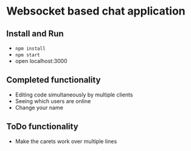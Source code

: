 # Websocket based chat application

## Install and Run

- `npm install`
- `npm start`
- open localhost:3000

## Completed functionality

- Editing code simultaneously by multiple clients
- Seeing which users are online
- Change your name

## ToDo functionality

- Make the carets work over multiple lines
